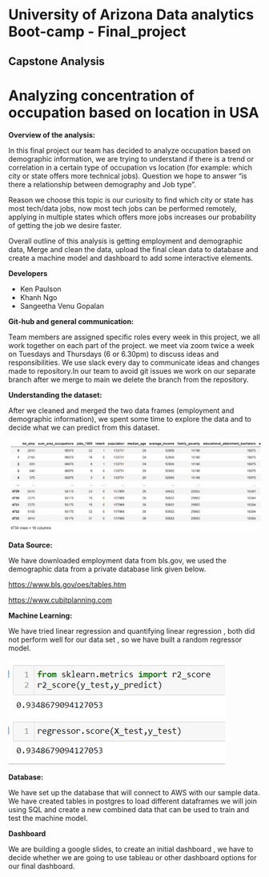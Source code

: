 # University of Arizona Data analytics Boot-camp - Final_project
## Capstone Analysis

# Analyzing concentration of occupation based on location in USA

**Overview of the analysis:**

In this final project our team has decided to analyze occupation based on demographic information, we are trying to understand if there is a trend or correlation in a certain type of occupation vs location (for example: which city or state offers more technical jobs). Question we hope to answer “is there a relationship between demography and Job type”. 

Reason we choose this topic is our curiosity to find which city or state has most tech/data jobs, now most tech jobs can be performed remotely, applying in multiple states which offers more jobs increases our probability of getting the job we desire faster.

Overall outline of this analysis is getting employment and demographic data, Merge and clean the data, upload the final clean data to database and create a machine model and dashboard to add some interactive elements.


**Developers**

- Ken Paulson
- Khanh Ngo
- Sangeetha Venu Gopalan

**Git-hub and general communication:**

Team members are assigned specific roles every week in this project, we all work together on each part of the project. we meet via zoom twice a week on Tuesdays and Thursdays (6 or 6.30pm) to discuss ideas and responsibilities. We use slack every day to communicate ideas and changes made to repository.In our team to avoid git issues we work on our separate branch after we merge to main we delete the branch from the repository.

**Understanding the dataset:** 

After we cleaned and merged the two data frames (employment and demographic information), we spent some time to explore the data and to decide what we can predict from this dataset.

![data_frame](images/final_data.PNG)

**Data Source:**

We have downloaded employment data from bls.gov, we used the demographic data from a private database link given below.

https://www.bls.gov/oes/tables.htm

https://www.cubitplanning.com

**Machine Learning:** 

We have tried linear regression and quantifying linear regression , both did not perform well for our data set , so we have built a random regressor model.

![Regressor](images/ml_r2.PNG)

**Database:** 

We have set up the database that will connect to AWS with our sample data. We have created tables in postgres to load different dataframes we will join using SQL and create a new combined data that can be used to train and test the machine model.

**Dashboard** 

We are building a google slides, to create an initial dashboard , we have to decide whether we are going to use tableau or other dashboard options for our final dashboard.
